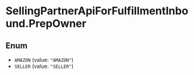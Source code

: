 # SellingPartnerApiForFulfillmentInbound.PrepOwner

## Enum

* `AMAZON` (value: `"AMAZON"`)
* `SELLER` (value: `"SELLER"`)
